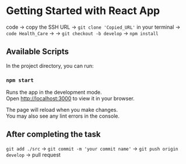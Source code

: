 # Getting Started with React App

code -> copy the SSH URL -> `git clone 'Copied_URL'` in your terminal -> `code Health_Care` -> 
-> `git checkout -b develop` -> `npm install` 


## Available Scripts

In the project directory, you can run:

### `npm start`

Runs the app in the development mode.\
Open [http://localhost:3000](http://localhost:3000) to view it in your browser.

The page will reload when you make changes.\
You may also see any lint errors in the console.

## After completing the task

`git add ./src` -> `git commit -m 'your commit name'` -> `git push origin develop` -> pull request